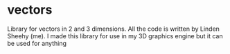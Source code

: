 # vectors
Library for vectors in 2 and 3 dimensions. 
All the code is written by Linden Sheehy (me). 
I made this library for use in my 3D graphics engine but it can be used for anything
